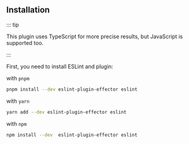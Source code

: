 ## Installation

::: tip

This plugin uses TypeScript for more precise results, but JavaScript is supported too.

:::

First, you need to install ESLint and plugin:

with `pnpm`

```sh
pnpm install --dev eslint-plugin-effector eslint
```

with `yarn`

```sh
yarn add --dev eslint-plugin-effector eslint
```

with `npm`

```sh
npm install --dev  eslint-plugin-effector eslint
```
